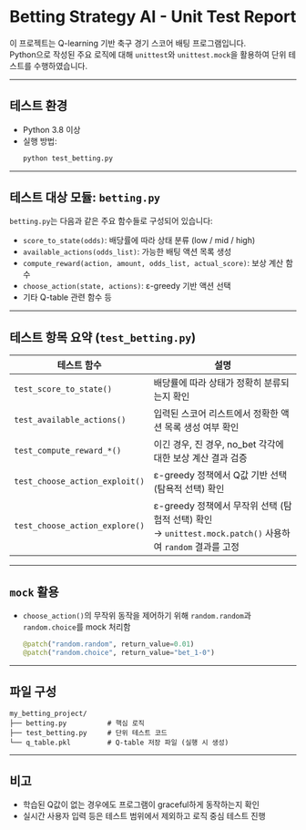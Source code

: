 # Betting Strategy AI - Unit Test Report

이 프로젝트는 Q-learning 기반 축구 경기 스코어 배팅 프로그램입니다.  
Python으로 작성된 주요 로직에 대해 `unittest`와 `unittest.mock`을 활용하여 단위 테스트를 수행하였습니다.

---

## 테스트 환경

- Python 3.8 이상
- 실행 방법:
  ```bash
  python test_betting.py
  ```

---

## 테스트 대상 모듈: `betting.py`

`betting.py`는 다음과 같은 주요 함수들로 구성되어 있습니다:

- `score_to_state(odds)`: 배당률에 따라 상태 분류 (low / mid / high)
- `available_actions(odds_list)`: 가능한 배팅 액션 목록 생성
- `compute_reward(action, amount, odds_list, actual_score)`: 보상 계산 함수
- `choose_action(state, actions)`: ε-greedy 기반 액션 선택
- 기타 Q-table 관련 함수 등

---

## 테스트 항목 요약 (`test_betting.py`)

| 테스트 함수 | 설명 |
|-------------|------|
| `test_score_to_state()` | 배당률에 따라 상태가 정확히 분류되는지 확인 |
| `test_available_actions()` | 입력된 스코어 리스트에서 정확한 액션 목록 생성 여부 확인 |
| `test_compute_reward_*()` | 이긴 경우, 진 경우, no_bet 각각에 대한 보상 계산 결과 검증 |
| `test_choose_action_exploit()` | ε-greedy 정책에서 Q값 기반 선택 (탐욕적 선택) 확인 |
| `test_choose_action_explore()` | ε-greedy 정책에서 무작위 선택 (탐험적 선택) 확인<br>→ `unittest.mock.patch()` 사용하여 `random` 결과를 고정 |

---

## `mock` 활용

- `choose_action()`의 무작위 동작을 제어하기 위해 `random.random`과 `random.choice`를 mock 처리함
  ```python
  @patch("random.random", return_value=0.01)
  @patch("random.choice", return_value="bet_1-0")
  ```

---

## 파일 구성

```
my_betting_project/
├── betting.py          # 핵심 로직
├── test_betting.py     # 단위 테스트 코드
└── q_table.pkl         # Q-table 저장 파일 (실행 시 생성)
```

---

## 비고

- 학습된 Q값이 없는 경우에도 프로그램이 graceful하게 동작하는지 확인
- 실시간 사용자 입력 등은 테스트 범위에서 제외하고 로직 중심 테스트 진행
